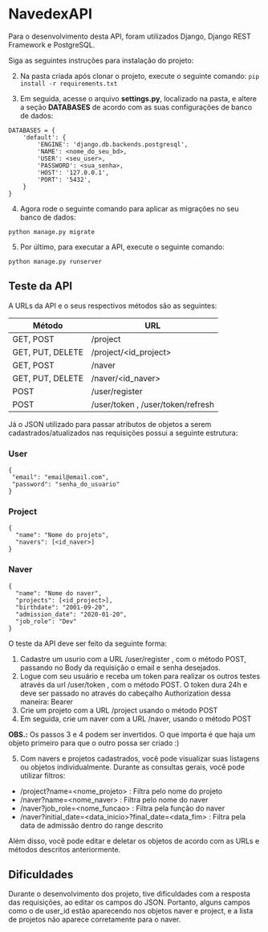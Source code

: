 # NavedexAPI

Para o desenvolvimento desta API, foram utilizados Django, Django REST Framework e PostgreSQL.

Siga as seguintes instruções para instalação do projeto:

2. Na pasta criada após clonar o projeto, execute o seguinte comando:
``pip install -r requirements.txt``

3. Em seguida, acesse o arquivo **settings.py**, localizado na pasta, e altere a seção **DATABASES** de acordo com as suas configurações de banco de dados:
```
DATABASES = {
    'default': {
        'ENGINE': 'django.db.backends.postgresql',
        'NAME': <nome_do_seu_bd>,
        'USER': <seu_user>,
        'PASSWORD': <sua_senha>,
        'HOST': '127.0.0.1',
        'PORT': '5432',
    }
}
```

4. Agora rode o seguinte comando para aplicar as migrações no seu banco de dados:

``python manage.py migrate``

5. Por último, para executar a API, execute o seguinte comando:

``python manage.py runserver``

## Teste da API

A URLs da API e o seus respectivos métodos são as seguintes:

Método   | URL    
--------- | ------ 
GET, POST | /project
GET, PUT, DELETE | /project/<id_project>
GET, POST | /naver
GET, PUT, DELETE | /naver/<id_naver>
POST | /user/register
POST | /user/token , /user/token/refresh

Já o JSON utilizado para passar atributos de objetos a serem cadastrados/atualizados nas requisições possui a seguinte estrutura:
### User
```
{
 "email": "email@email.com",
 "password": "senha_do_usuario"
}
```

### Project
```
{
  "name": "Nome do projeto",
  "navers": [<id_naver>]
}
```

### Naver
```
{
  "name": "Nome do naver",
  "projects": [<id_project>],
  "birthdate": "2001-09-20",
  "admission_date": "2020-01-20",
  "job_role": "Dev"
}
```
O teste da API deve ser feito da seguinte forma:
1. Cadastre um usurio com a URL /user/register , com o método POST, passando no Body da requisição o email e senha desejados.
2. Logue com seu usuário e receba um token para realizar os outros testes através da url /user/token , com o método POST. O token dura 24h e deve ser passado no através do cabeçalho Authorization dessa maneira: Bearer <token>
3. Crie um projeto com a URL /project usando o método POST
4. Em seguida, crie um naver com a URL /naver, usando o método POST
  
**OBS.:** Os passos 3 e 4 podem ser invertidos. O que importa é que haja um objeto primeiro para que o outro possa ser criado :)

5. Com navers e projetos cadastrados, você pode visualizar suas listagens ou objetos individualmente. Durante as consultas gerais, você pode utilizar filtros:

* /project?name=<nome_projeto> : Filtra pelo nome do projeto
* /naver?name=<nome_naver> : Filtra pelo nome do naver
* /naver?job_role=<nome_funcao> : Filtra pela função do naver
* /naver?initial_date=<data_inicio>?final_date=<data_fim> : Filtra pela data de admissão dentro do range descrito

Além disso, você pode editar e deletar os objetos de acordo com as URLs e métodos descritos anteriormente.

## Dificuldades
Durante o desenvolvimento dos projeto, tive dificuldades com a resposta das requisições, ao editar os campos do JSON. Portanto, alguns campos como o de user_id estão aparecendo nos objetos naver e project, e a lista de projetos não aparece corretamente para o naver.

